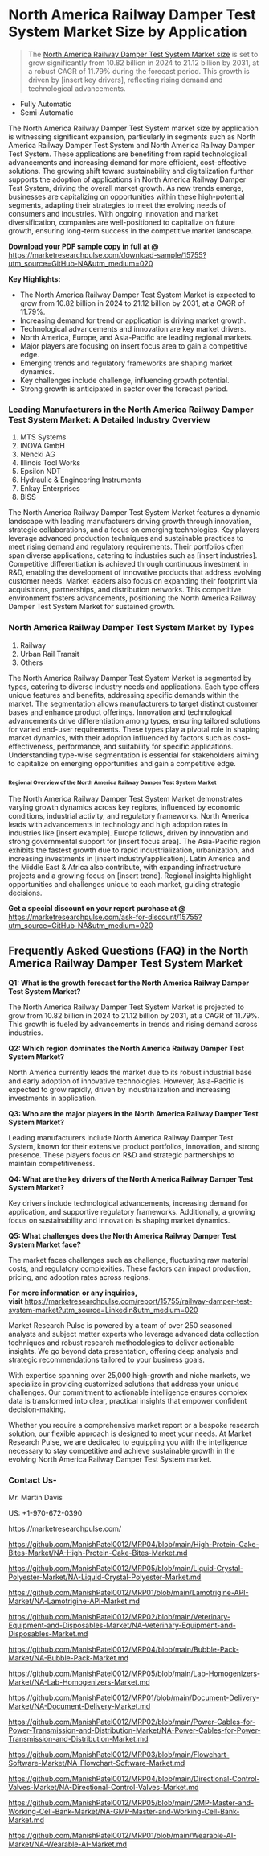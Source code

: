 <h1>North America Railway Damper Test System Market&nbsp;Size by Application</h1><blockquote><p>The <a href="https://marketresearchpulse.com/download-sample/15755?utm_source=GitHub-NA&amp;utm_medium=020">North America Railway Damper Test System Market size</a> is set to grow significantly from 10.82 billion in 2024 to 21.12 billion by 2031, at a robust CAGR of 11.79% during the forecast period. This growth is driven by [insert key drivers], reflecting rising demand and technological advancements.</p></blockquote><ul><li>Fully Automatic<li> Semi-Automatic</li></ul><p>The North America Railway Damper Test System market size by application is witnessing significant expansion, particularly in segments such as North America Railway Damper Test System and North America Railway Damper Test System. These applications are benefiting from rapid technological advancements and increasing demand for more efficient, cost-effective solutions. The growing shift toward sustainability and digitalization further supports the adoption of applications in North America Railway Damper Test System, driving the overall market growth. As new trends emerge, businesses are capitalizing on opportunities within these high-potential segments, adapting their strategies to meet the evolving needs of consumers and industries. With ongoing innovation and market diversification, companies are well-positioned to capitalize on future growth, ensuring long-term success in the competitive market landscape.</p><p><strong>Download your PDF sample copy in full at @ </strong><a href="https://marketresearchpulse.com/download-sample/15755?utm_source=GitHub-NA&amp;utm_medium=020">https://marketresearchpulse.com/download-sample/15755?utm_source=GitHub-NA&amp;utm_medium=020</a></p><p><strong>Key Highlights: </strong></p><ul><li>The North America Railway Damper Test System Market is expected to grow from 10.82 billion in 2024 to 21.12 billion by 2031, at a CAGR of 11.79%.</li><li>Increasing demand for trend or application is driving market growth.</li><li>Technological advancements and innovation are key market drivers.</li><li>North America, Europe, and Asia-Pacific are leading regional markets.</li><li>Major players are focusing on insert focus area to gain a competitive edge.</li><li>Emerging trends and regulatory frameworks are shaping market dynamics.</li><li>Key challenges include challenge, influencing growth potential.</li><li>Strong growth is anticipated in sector over the forecast period.</li></ul><h3>Leading Manufacturers in the North America Railway Damper Test System Market: A Detailed Industry Overview</h3><ol><li>MTS Systems</li><li>INOVA GmbH</li><li>Nencki AG</li><li>Illinois Tool Works</li><li>Epsilon NDT</li><li>Hydraulic & Engineering Instruments</li><li>Enkay Enterprises</li><li>BISS</li></ol><div class="flex max-w-full flex-col flex-grow"><div class="min-h-8 text-message flex w-full flex-col items-end gap-2 whitespace-normal break-words [.text-message+&amp;]:mt-5" dir="auto" data-message-author-role="assistant" data-message-id="fd8432e4-4910-450d-b182-61b7bfb0a01f" data-message-model-slug="gpt-4o"><div class="flex w-full flex-col gap-1 empty:hidden first:pt-[3px]"><div class="markdown prose w-full break-words dark:prose-invert light"><p>The North America Railway Damper Test System Market features a dynamic landscape with leading manufacturers driving growth through innovation, strategic collaborations, and a focus on emerging technologies. Key players leverage advanced production techniques and sustainable practices to meet rising demand and regulatory requirements. Their portfolios often span diverse applications, catering to industries such as [insert industries]. Competitive differentiation is achieved through continuous investment in R&amp;D, enabling the development of innovative products that address evolving customer needs. Market leaders also focus on expanding their footprint via acquisitions, partnerships, and distribution networks. This competitive environment fosters advancements, positioning the North America Railway Damper Test System Market for sustained growth.</p></div></div></div></div><h3>North America Railway Damper Test System Market by Types</h3><ol><li>Railway<li> Urban Rail Transit<li> Others</li></ol><div class="flex max-w-full flex-col flex-grow"><div class="min-h-8 text-message flex w-full flex-col items-end gap-2 whitespace-normal break-words [.text-message+&amp;]:mt-5" dir="auto" data-message-author-role="assistant" data-message-id="084470be-0bb7-4664-bddf-5156b4f41249" data-message-model-slug="gpt-4o-mini"><div class="flex w-full flex-col gap-1 empty:hidden first:pt-[3px]"><div class="markdown prose w-full break-words dark:prose-invert light"><p>The North America Railway Damper Test System Market is segmented by types, catering to diverse industry needs and applications. Each type offers unique features and benefits, addressing specific demands within the market. The segmentation allows manufacturers to target distinct customer bases and enhance product offerings. Innovation and technological advancements drive differentiation among types, ensuring tailored solutions for varied end-user requirements. These types play a pivotal role in shaping market dynamics, with their adoption influenced by factors such as cost-effectiveness, performance, and suitability for specific applications. Understanding type-wise segmentation is essential for stakeholders aiming to capitalize on emerging opportunities and gain a competitive edge.</p></div></div></div></div><h3><span style="font-size: 11px;">Regional Overview of the North America Railway Damper Test System Market</span></h3><div class="flex max-w-full flex-col flex-grow"><div class="min-h-8 text-message flex w-full flex-col items-end gap-2 whitespace-normal break-words [.text-message+&amp;]:mt-5" dir="auto" data-message-author-role="assistant" data-message-id="e9038762-ce64-4e30-91c9-9bd413514231" data-message-model-slug="gpt-4o-mini"><div class="flex w-full flex-col gap-1 empty:hidden first:pt-[3px]"><div class="markdown prose w-full break-words dark:prose-invert light"><p>The North America Railway Damper Test System Market demonstrates varying growth dynamics across key regions, influenced by economic conditions, industrial activity, and regulatory frameworks. North America leads with advancements in technology and high adoption rates in industries like [insert example]. Europe follows, driven by innovation and strong governmental support for [insert focus area]. The Asia-Pacific region exhibits the fastest growth due to rapid industrialization, urbanization, and increasing investments in [insert industry/application]. Latin America and the Middle East &amp; Africa also contribute, with expanding infrastructure projects and a growing focus on [insert trend]. Regional insights highlight opportunities and challenges unique to each market, guiding strategic decisions.</p></div></div></div></div><p><strong>Get a special discount on your report purchase at @ </strong><a href="https://marketresearchpulse.com/ask-for-discount/15755?utm_source=GitHub-NA&amp;utm_medium=020">https://marketresearchpulse.com/ask-for-discount/15755?utm_source=GitHub-NA&amp;utm_medium=020</a></p><h2>Frequently Asked Questions (FAQ) in the North America Railway Damper Test System Market</h2><p><strong>Q1: What is the growth forecast for the North America Railway Damper Test System Market?</strong></p><p>The North America Railway Damper Test System Market is projected to grow from 10.82 billion in 2024 to 21.12 billion by 2031, at a CAGR of 11.79%. This growth is fueled by advancements in trends and rising demand across industries.</p><p><strong>Q2: Which region dominates the North America Railway Damper Test System Market?</strong></p><p>North America currently leads the market due to its robust industrial base and early adoption of innovative technologies. However, Asia-Pacific is expected to grow rapidly, driven by industrialization and increasing investments in application.</p><p><strong>Q3: Who are the major players in the North America Railway Damper Test System Market?</strong></p><p>Leading manufacturers include North America Railway Damper Test System, known for their extensive product portfolios, innovation, and strong presence. These players focus on R&amp;D and strategic partnerships to maintain competitiveness.</p><p><strong>Q4: What are the key drivers of the North America Railway Damper Test System Market?</strong></p><p>Key drivers include technological advancements, increasing demand for application, and supportive regulatory frameworks. Additionally, a growing focus on sustainability and innovation is shaping market dynamics.</p><p><strong>Q5: What challenges does the North America Railway Damper Test System Market face?</strong></p><p>The market faces challenges such as challenge, fluctuating raw material costs, and regulatory complexities. These factors can impact production, pricing, and adoption rates across regions.</p><p><strong>For more information or any inquiries, visit&nbsp;</strong><a href="https://marketresearchpulse.com/report/15755/railway-damper-test-system-market?utm_source=Linkedin&utm_medium=020">https://marketresearchpulse.com/report/15755/railway-damper-test-system-market?utm_source=Linkedin&utm_medium=020</a></p><p>Market Research Pulse is powered by a team of over 250 seasoned analysts and subject matter experts who leverage advanced data collection techniques and robust research methodologies to deliver actionable insights. We go beyond data presentation, offering deep analysis and strategic recommendations tailored to your business goals.</p><p>With expertise spanning over 25,000 high-growth and niche markets, we specialize in providing customized solutions that address your unique challenges. Our commitment to actionable intelligence ensures complex data is transformed into clear, practical insights that empower confident decision-making.</p><p>Whether you require a comprehensive market report or a bespoke research solution, our flexible approach is designed to meet your needs. At Market Research Pulse, we are dedicated to equipping you with the intelligence necessary to stay competitive and achieve sustainable growth in the evolving North America Railway Damper Test System market.</p><h3><strong>Contact Us-</strong></h3><p>Mr. Martin Davis</p><p>US: +1-970-672-0390</p><p>https://marketresearchpulse.com/</p><p><a href="https://github.com/ManishPatel0012/MRP04/blob/main/High-Protein-Cake-Bites-Market/NA-High-Protein-Cake-Bites-Market.md">https://github.com/ManishPatel0012/MRP04/blob/main/High-Protein-Cake-Bites-Market/NA-High-Protein-Cake-Bites-Market.md</a></p><p><a href="https://github.com/ManishPatel0012/MRP05/blob/main/Liquid-Crystal-Polyester-Market/NA-Liquid-Crystal-Polyester-Market.md">https://github.com/ManishPatel0012/MRP05/blob/main/Liquid-Crystal-Polyester-Market/NA-Liquid-Crystal-Polyester-Market.md</a></p><p><a href="https://github.com/ManishPatel0012/MRP01/blob/main/Lamotrigine-API-Market/NA-Lamotrigine-API-Market.md">https://github.com/ManishPatel0012/MRP01/blob/main/Lamotrigine-API-Market/NA-Lamotrigine-API-Market.md</a></p><p><a href="https://github.com/ManishPatel0012/MRP02/blob/main/Veterinary-Equipment-and-Disposables-Market/NA-Veterinary-Equipment-and-Disposables-Market.md">https://github.com/ManishPatel0012/MRP02/blob/main/Veterinary-Equipment-and-Disposables-Market/NA-Veterinary-Equipment-and-Disposables-Market.md</a></p><p><a href="https://github.com/ManishPatel0012/MRP04/blob/main/Bubble-Pack-Market/NA-Bubble-Pack-Market.md">https://github.com/ManishPatel0012/MRP04/blob/main/Bubble-Pack-Market/NA-Bubble-Pack-Market.md</a></p><p><a href="https://github.com/ManishPatel0012/MRP05/blob/main/Lab-Homogenizers-Market/NA-Lab-Homogenizers-Market.md">https://github.com/ManishPatel0012/MRP05/blob/main/Lab-Homogenizers-Market/NA-Lab-Homogenizers-Market.md</a></p><p><a href="https://github.com/ManishPatel0012/MRP01/blob/main/Document-Delivery-Market/NA-Document-Delivery-Market.md">https://github.com/ManishPatel0012/MRP01/blob/main/Document-Delivery-Market/NA-Document-Delivery-Market.md</a></p><p><a href="https://github.com/ManishPatel0012/MRP02/blob/main/Power-Cables-for-Power-Transmission-and-Distribution-Market/NA-Power-Cables-for-Power-Transmission-and-Distribution-Market.md">https://github.com/ManishPatel0012/MRP02/blob/main/Power-Cables-for-Power-Transmission-and-Distribution-Market/NA-Power-Cables-for-Power-Transmission-and-Distribution-Market.md</a></p><p><a href="https://github.com/ManishPatel0012/MRP03/blob/main/Flowchart-Software-Market/NA-Flowchart-Software-Market.md">https://github.com/ManishPatel0012/MRP03/blob/main/Flowchart-Software-Market/NA-Flowchart-Software-Market.md</a></p><p><a href="https://github.com/ManishPatel0012/MRP04/blob/main/Directional-Control-Valves-Market/NA-Directional-Control-Valves-Market.md">https://github.com/ManishPatel0012/MRP04/blob/main/Directional-Control-Valves-Market/NA-Directional-Control-Valves-Market.md</a></p><p><a href="https://github.com/ManishPatel0012/MRP05/blob/main/GMP-Master-and-Working-Cell-Bank-Market/NA-GMP-Master-and-Working-Cell-Bank-Market.md">https://github.com/ManishPatel0012/MRP05/blob/main/GMP-Master-and-Working-Cell-Bank-Market/NA-GMP-Master-and-Working-Cell-Bank-Market.md</a></p><p><a href="https://github.com/ManishPatel0012/MRP01/blob/main/Wearable-AI-Market/NA-Wearable-AI-Market.md">https://github.com/ManishPatel0012/MRP01/blob/main/Wearable-AI-Market/NA-Wearable-AI-Market.md</a></p>
